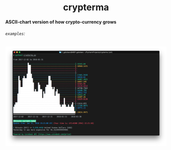 # <div align="center">crypterma</div>
#### ASCII-chart version of how crypto-currency grows

###### `examples`:
<img src="https://github.com/gabolaev/crypterma/blob/master/src/example.png">
